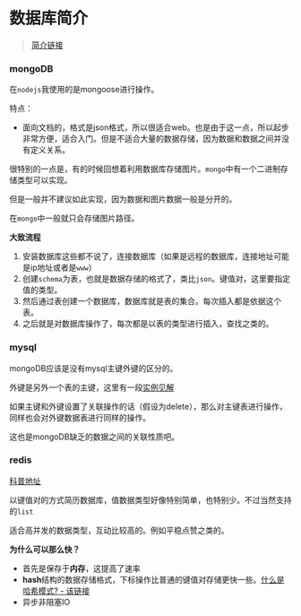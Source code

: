 # 数据库简介
> [简介链接](https://blog.csdn.net/defonds/article/details/48471087)

### mongoDB

在`nodejs`我使用的是mongoose进行操作。

特点：

* 面向文档的，格式是json格式，所以很适合web。也是由于这一点，所以起步非常方便，适合入门。但是不适合大量的数据存储，因为数据和数据之间并没有定义关系。

很特别的一点是，有的时候回想着利用数据库存储图片。`mongo`中有一个二进制存储类型可以实现。

但是一般并不建议如此实现，因为数据和图片数据一般是分开的。

在`mongo`中一般就只会存储图片路径。

**大致流程**

1. 安装数据库这些都不说了，连接数据库（如果是远程的数据库，连接地址可能是ip地址或者是`www`）
2. 创建`schema`为表，也就是数据存储的格式了，类比`json`。键值对，这里要指定值的类型。
3. 然后通过表创建一个数据库，数据库就是表的集合。每次插入都是依据这个表。
4. 之后就是对数据库操作了，每次都是以表的类型进行插入，查找之类的。

### mysql

mongoDB应该是没有mysql主键外键的区分的。

外键是另外一个表的主键，这里有一段[实例见解](https://my.oschina.net/sallency/blog/465079)

如果主键和外键设置了关联操作的话（假设为delete），那么对主键表进行操作，同样也会对外键数据表进行同样的操作。

这也是mongoDB缺乏的数据之间的关联性质吧。

### redis

[科普地址](https://www.cnblogs.com/xinysu/p/7366142.html)

以键值对的方式简历数据库，值数据类型好像特别简单，也特别少。不过当然支持的`list`

适合高并发的数据类型，互动比较高的。例如平稳点赞之类的。

**为什么可以那么快？**

* 首先是保存于**内存**，这提高了速率
* **hash**结构的数据存储格式，下标操作比普通的键值对存储更快一些。[什么是哈希模式? - 该链接](https://github.com/JiangWeixian/JS-Books/blob/master/JS%E6%95%B0%E6%8D%AE%E7%BB%93%E6%9E%84%E4%B8%8E%E7%AE%97%E6%B3%95/%E5%AD%97%E5%85%B8%E5%92%8C%E6%95%A3%E5%88%97%E8%A1%A8/%E5%AD%97%E5%85%B8%E5%92%8C%E6%95%A3%E5%88%97%E8%A1%A8.md)
* 异步非阻塞IO

